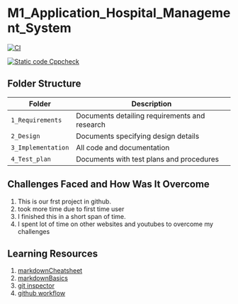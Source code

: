 # M1_Application_Hospital_Management_System

[![CI](https://github.com/AmulojuNaveenKumar/M1_Application_Hospital_Management_System/actions/workflows/main.yml/badge.svg)](https://github.com/AmulojuNaveenKumar/M1_Application_Hospital_Management_System/actions/workflows/main.yml)

[![Static code Cppcheck](https://github.com/AmulojuNaveenKumar/M1_Application_Hospital_Management_System/actions/workflows/c_cpp.yml/badge.svg)](https://github.com/AmulojuNaveenKumar/M1_Application_Hospital_Management_System/actions/workflows/c_cpp.yml)

## Folder Structure
Folder             | Description
-------------------| -----------------------------------------
`1_Requirements`   | Documents detailing requirements and research
`2_Design`         | Documents specifying design details
`3_Implementation` | All code and documentation
`4_Test_plan`      | Documents with test plans and procedures
   

## Challenges Faced and How Was It Overcome

1. This is our frst project in github.
2. took more time due to first time user
3. I finished this in a short span of time.
4. I spent lot of time on other websites and youtubes to overcome my challenges

## Learning Resources
1. [markdownCheatsheet](https://github.com/adam-p/markdown-here/wiki/Markdown-Cheatsheet)
2. [markdownBasics](https://guides.github.com/features/mastering-markdown/)
3. [git inspector](https://github.com/ejwa/gitinspector.git)
4. [github workflow](https://docs.github.com/en/actions/learn-github-action)
